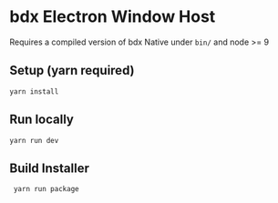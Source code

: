 # bdx Electron Window Host

Requires a compiled version of bdx Native under `bin/` and node >= 9

## Setup (yarn required)

``
yarn install
``

## Run locally

``
yarn run dev
``

## Build Installer

`` 
yarn run package
``